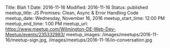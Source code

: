 Title: Blah 1
Date: 2016-11-16
Modified: 2016-11-16
Status: published
meetup_title: JS Promises: Clean, Async & Error Handling Code
meetup_date: Wednesday, November 16, 2016
meetup_start_time: 12:00 PM
meetup_end_time: 1:00 PM
meetup_url: https://www.meetup.com/Wilmington-DE-Web-Dev-Meetup/events/235332983/
meetup_images: /images/meetups/2016-11-16/meetup-sign.jpg, /images/meetups/2016-11-16/in-conversation.jpg

